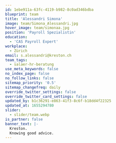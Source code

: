 ```yaml
---
id: 1ebe911a-63fc-4119-b982-8c0ad346bdba
blueprint: team
title: 'Alessandri Simona'
image: team/Simona_Alessandri.jpg
hover_image: team/simonaa.jpg
position: 'Payroll Spezialistin'
education:
  - 'CAS Payroll Expert'
workplace:
  - Zürich
email: s.alessandri@kreston.ch
team_tags:
  - salaer-hr-beratung
use_meta_keywords: false
no_index_page: false
no_follow_links: false
sitemap_priority: '0.5'
sitemap_changefreq: daily
override_twitter_settings: false
override_twitter_card_settings: false
updated_by: b1c36291-e863-41f3-8c6f-b18dd4f22325
updated_at: 1655294780
slider:
  - slider/team.webp
is_partner: false
banner_text: |-
  Kreston.
  Knowing good advice.
---
```

